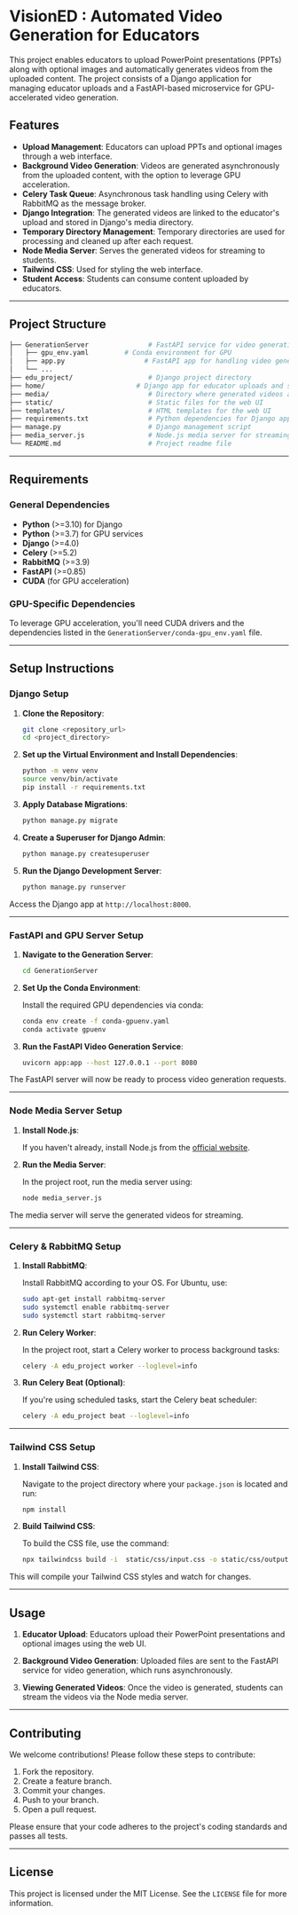 
# VisionED : Automated Video Generation for Educators

This project enables educators to upload PowerPoint presentations (PPTs) along with optional images and automatically generates videos from the uploaded content. The project consists of a Django application for managing educator uploads and a FastAPI-based microservice for GPU-accelerated video generation.

## Features

- **Upload Management**: Educators can upload PPTs and optional images through a web interface.
- **Background Video Generation**: Videos are generated asynchronously from the uploaded content, with the option to leverage GPU acceleration.
- **Celery Task Queue**: Asynchronous task handling using Celery with RabbitMQ as the message broker.
- **Django Integration**: The generated videos are linked to the educator's upload and stored in Django's media directory.
- **Temporary Directory Management**: Temporary directories are used for processing and cleaned up after each request.
- **Node Media Server**: Serves the generated videos for streaming to students.
- **Tailwind CSS**: Used for styling the web interface.
- **Student Access**: Students can consume content uploaded by educators.

---

## Project Structure

```bash
├── GenerationServer               # FastAPI service for video generation
│   ├── gpu_env.yaml         # Conda environment for GPU
│   ├── app.py                    # FastAPI app for handling video generation requests
│   └── ...
├── edu_project/                   # Django project directory
├── home/                       # Django app for educator uploads and student content consumption
├── media/                         # Directory where generated videos are stored
├── static/                        # Static files for the web UI
├── templates/                     # HTML templates for the web UI
├── requirements.txt               # Python dependencies for Django app
├── manage.py                      # Django management script
├── media_server.js                # Node.js media server for streaming videos
└── README.md                      # Project readme file
```

---

## Requirements

### General Dependencies
- **Python** (>=3.10) for Django
- **Python** (>=3.7) for GPU services
- **Django** (>=4.0)
- **Celery** (>=5.2)
- **RabbitMQ** (>=3.9)
- **FastAPI** (>=0.85)
- **CUDA** (for GPU acceleration)

### GPU-Specific Dependencies
To leverage GPU acceleration, you'll need CUDA drivers and the dependencies listed in the `GenerationServer/conda-gpu_env.yaml` file.

---

## Setup Instructions

### Django Setup

1. **Clone the Repository**:

   ```bash
   git clone <repository_url>
   cd <project_directory>
   ```

2. **Set up the Virtual Environment and Install Dependencies**:

   ```bash
   python -m venv venv
   source venv/bin/activate
   pip install -r requirements.txt
   ```

3. **Apply Database Migrations**:

   ```bash
   python manage.py migrate
   ```

4. **Create a Superuser for Django Admin**:

   ```bash
   python manage.py createsuperuser
   ```

5. **Run the Django Development Server**:

   ```bash
   python manage.py runserver
   ```

Access the Django app at `http://localhost:8000`.

---

### FastAPI and GPU Server Setup

1. **Navigate to the Generation Server**:

   ```bash
   cd GenerationServer
   ```

2. **Set Up the Conda Environment**:

   Install the required GPU dependencies via conda:

   ```bash
   conda env create -f conda-gpuenv.yaml
   conda activate gpuenv
   ```

3. **Run the FastAPI Video Generation Service**:

   ```bash
   uvicorn app:app --host 127.0.0.1 --port 8080
   ```

The FastAPI server will now be ready to process video generation requests.

---

### Node Media Server Setup

1. **Install Node.js**:

   If you haven't already, install Node.js from the [official website](https://nodejs.org/).

2. **Run the Media Server**:

   In the project root, run the media server using:

   ```bash
   node media_server.js
   ```

The media server will serve the generated videos for streaming.

---

### Celery & RabbitMQ Setup

1. **Install RabbitMQ**:

   Install RabbitMQ according to your OS. For Ubuntu, use:

   ```bash
   sudo apt-get install rabbitmq-server
   sudo systemctl enable rabbitmq-server
   sudo systemctl start rabbitmq-server
   ```

2. **Run Celery Worker**:

   In the project root, start a Celery worker to process background tasks:

   ```bash
   celery -A edu_project worker --loglevel=info
   ```

3. **Run Celery Beat (Optional)**:

   If you're using scheduled tasks, start the Celery beat scheduler:

   ```bash
   celery -A edu_project beat --loglevel=info
   ```

---

### Tailwind CSS Setup

1. **Install Tailwind CSS**:

   Navigate to the project directory where your `package.json` is located and run:

   ```bash
   npm install
   ```

2. **Build Tailwind CSS**:

   To build the CSS file, use the command:

   ```bash
   npx tailwindcss build -i  static/css/input.css -o static/css/output.css --watch 
   ```

This will compile your Tailwind CSS styles and watch for changes.

---

## Usage

1. **Educator Upload**: Educators upload their PowerPoint presentations and optional images using the web UI.
   
2. **Background Video Generation**: Uploaded files are sent to the FastAPI service for video generation, which runs asynchronously.

3. **Viewing Generated Videos**: Once the video is generated,  students can stream the videos via the Node media server.

---

## Contributing

We welcome contributions! Please follow these steps to contribute:

1. Fork the repository.
2. Create a feature branch.
3. Commit your changes.
4. Push to your branch.
5. Open a pull request.

Please ensure that your code adheres to the project's coding standards and passes all tests.

---

## License

This project is licensed under the MIT License. See the `LICENSE` file for more information.
